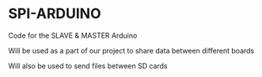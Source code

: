 # SPI-ARDUINO
Code for the SLAVE & MASTER Arduino

Will be used as a part of our project to share data between different boards

Will also be used to send files between SD cards

